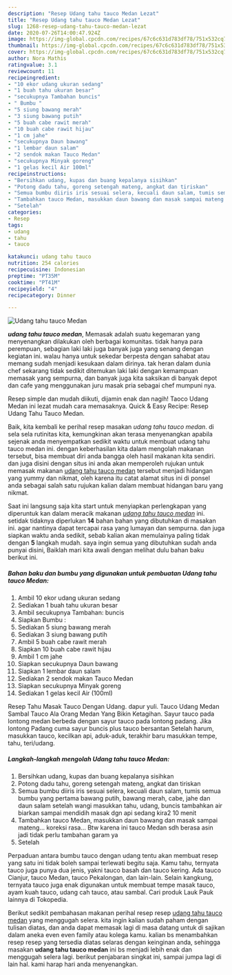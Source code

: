 ```yaml
---
description: "Resep Udang tahu tauco Medan Lezat"
title: "Resep Udang tahu tauco Medan Lezat"
slug: 1268-resep-udang-tahu-tauco-medan-lezat
date: 2020-07-26T14:00:47.924Z
image: https://img-global.cpcdn.com/recipes/67c6c631d783df78/751x532cq70/udang-tahu-tauco-medan-foto-resep-utama.jpg
thumbnail: https://img-global.cpcdn.com/recipes/67c6c631d783df78/751x532cq70/udang-tahu-tauco-medan-foto-resep-utama.jpg
cover: https://img-global.cpcdn.com/recipes/67c6c631d783df78/751x532cq70/udang-tahu-tauco-medan-foto-resep-utama.jpg
author: Nora Mathis
ratingvalue: 3.1
reviewcount: 11
recipeingredient:
- "10 ekor udang ukuran sedang"
- "1 buah tahu ukuran besar"
- "secukupnya Tambahan buncis"
- " Bumbu "
- "5 siung bawang merah"
- "3 siung bawang putih"
- "5 buah cabe rawit merah"
- "10 buah cabe rawit hijau"
- "1 cm jahe"
- "secukupnya Daun bawang"
- "1 lembar daun salam"
- "2 sendok makan Tauco Medan"
- "secukupnya Minyak goreng"
- "1 gelas kecil Air 100ml"
recipeinstructions:
- "Bersihkan udang, kupas dan buang kepalanya sisihkan"
- "Potong dadu tahu, goreng setengah mateng, angkat dan tiriskan"
- "Semua bumbu diiris iris sesuai selera, kecuali daun salam, tumis semua bumbu yang pertama bawang putih, bawang merah, cabe, jahe dan daun salam setelah wangi masukkan tahu, udang, buncis tambahkan air biarkan sampai mendidih masak dgn api sedang kira2 10 menit"
- "Tambahkan tauco Medan, masukkan daun bawang dan masak sampai mateng... koreksi rasa... Btw karena ini tauco Medan sdh berasa asin jadi tidak perlu tambahan garam ya"
- "Setelah"
categories:
- Resep
tags:
- udang
- tahu
- tauco

katakunci: udang tahu tauco 
nutrition: 254 calories
recipecuisine: Indonesian
preptime: "PT35M"
cooktime: "PT41M"
recipeyield: "4"
recipecategory: Dinner

---
```



![Udang tahu tauco Medan](https://img-global.cpcdn.com/recipes/67c6c631d783df78/751x532cq70/udang-tahu-tauco-medan-foto-resep-utama.jpg)

<b><i>udang tahu tauco medan</i></b>, Memasak adalah suatu kegemaran yang menyenangkan dilakukan oleh berbagai komunitas. tidak hanya para perempuan, sebagian laki laki juga banyak juga yang senang dengan kegiatan ini. walau hanya untuk sekedar berpesta dengan sahabat atau memang sudah menjadi kesukaan dalam dirinya. tak heran dalam dunia chef sekarang tidak sedikit ditemukan laki laki dengan kemampuan memasak yang sempurna, dan banyak juga kita saksikan di banyak depot dan cafe yang menggunakan juru masak pria sebagai chef mumpuni nya.

Resep simple dan mudah diikuti, dijamin enak dan nagih! Taoco Udang Medan ini lezat mudah cara memasaknya. Quick &amp; Easy Recipe: Resep Udang Tahu Tauco Medan.

Baik, kita kembali ke perihal resep masakan <i>udang tahu tauco medan</i>. di sela sela rutinitas kita, kemungkinan akan terasa menyenangkan apabila sejenak anda menyempatkan sedikit waktu untuk membuat udang tahu tauco medan ini. dengan keberhasilan kita dalam mengolah makanan tersebut, bisa membuat diri anda bangga oleh hasil makanan kita sendiri. dan juga disini dengan situs ini anda akan memperoleh rujukan untuk memasak makanan <u>udang tahu tauco medan</u> tersebut menjadi hidangan yang yummy dan nikmat, oleh karena itu catat alamat situs ini di ponsel anda sebagai salah satu rujukan kalian dalam membuat hidangan baru yang nikmat.


Saat ini langsung saja kita start untuk menyiapkan perlengkapan yang diperuntuk kan dalam meracik makanan <u><i>udang tahu tauco medan</i></u> ini. setidak tidaknya diperlukan <b>14</b> bahan bahan yang dibutuhkan di masakan ini. agar nantinya dapat tercapai rasa yang lumayan dan sempurna. dan juga siapkan waktu anda sedikit, sebab kalian akan memulainya paling tidak dengan <b>5</b> langkah mudah. saya ingin semua yang dibutuhkan sudah anda punyai disini, Baiklah mari kita awali dengan melihat dulu bahan baku berikut ini.

<!--inarticleads1-->

##### Bahan baku dan bumbu yang digunakan untuk pembuatan Udang tahu tauco Medan:

1. Ambil 10 ekor udang ukuran sedang
1. Sediakan 1 buah tahu ukuran besar
1. Ambil secukupnya Tambahan: buncis
1. Siapkan  Bumbu :
1. Sediakan 5 siung bawang merah
1. Sediakan 3 siung bawang putih
1. Ambil 5 buah cabe rawit merah
1. Siapkan 10 buah cabe rawit hijau
1. Ambil 1 cm jahe
1. Siapkan secukupnya Daun bawang
1. Siapkan 1 lembar daun salam
1. Sediakan 2 sendok makan Tauco Medan
1. Siapkan secukupnya Minyak goreng
1. Sediakan 1 gelas kecil Air (100ml)


Resep Tahu Masak Tauco Dengan Udang. dapur yuli. Tauco Udang Medan Sambal Tauco Ala Orang Medan Yang Bikin Ketagihan. Sayur tauco pada lontong medan berbeda dengan sayur tauco pada lontong padang. Jika lontong Padang cuma sayur buncis plus tauco bersantan Setelah harum, masukkan tauco, kecilkan api, aduk-aduk, terakhir baru masukkan tempe, tahu, teri/udang. 

<!--inarticleads2-->

##### Langkah-langkah mengolah Udang tahu tauco Medan:

1. Bersihkan udang, kupas dan buang kepalanya sisihkan
1. Potong dadu tahu, goreng setengah mateng, angkat dan tiriskan
1. Semua bumbu diiris iris sesuai selera, kecuali daun salam, tumis semua bumbu yang pertama bawang putih, bawang merah, cabe, jahe dan daun salam setelah wangi masukkan tahu, udang, buncis tambahkan air biarkan sampai mendidih masak dgn api sedang kira2 10 menit
1. Tambahkan tauco Medan, masukkan daun bawang dan masak sampai mateng... koreksi rasa... Btw karena ini tauco Medan sdh berasa asin jadi tidak perlu tambahan garam ya
1. Setelah


Perpaduan antara bumbu tauco dengan udang tentu akan membuat resep yang satu ini tidak boleh sampai terlewati begitu saja. Kamu tahu, ternyata tauco juga punya dua jenis, yakni tauco basah dan tauco kering. Ada tauco Cianjur, tauco Medan, tauco Pekalongan, dan lain-lain. Selain kangkung, ternyata tauco juga enak digunakan untuk membuat tempe masak tauco, ayam kuah tauco, udang cah tauco, atau sambal. Cari produk Lauk Pauk lainnya di Tokopedia. 

Berikut sedikit pembahasan makanan perihal resep resep <u>udang tahu tauco medan</u> yang menggugah selera. kita ingin kalian sudah paham dengan tulisan diatas, dan anda dapat memasak lagi di masa datang untuk di sajikan dalam aneka even even family atau kolega kamu. kalian bs menambahkan resep resep yang tersedia diatas selaras dengan keinginan anda, sehingga masakan <b>udang tahu tauco medan</b> ini bs menjadi lebih enak dan menggugah selera lagi. berikut penjabaran singkat ini, sampai jumpa lagi di lain hal. kami harap hari anda menyenangkan.
